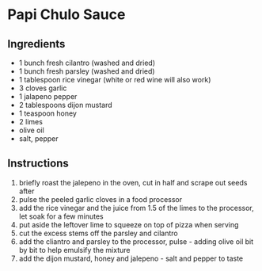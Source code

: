 # Papi Chulo Sauce

## Ingredients

- 1 bunch fresh cilantro (washed and dried)
- 1 bunch fresh parsley (washed and dried)
- 1 tablespoon rice vinegar (white or red wine will also work)
- 3 cloves garlic
- 1 jalapeno pepper
- 2 tablespoons dijon mustard
- 1 teaspoon honey
- 2 limes
- olive oil
- salt, pepper

## Instructions
1. briefly roast the jalepeno in the oven, cut in half and scrape out seeds after
1. pulse the peeled garlic cloves in a food processor
1. add the rice vinegar and the juice from 1.5 of the limes to the processor, let soak for a few minutes
1. put aside the leftover lime to squeeze on top of pizza when serving
1. cut the excess stems off the parsley and cilantro
1. add the cliantro and parsley to the processor, pulse - adding olive oil bit
   by bit to help emulsify the mixture
 1. add the dijon mustard, honey and jalepeno - salt and pepper to taste
